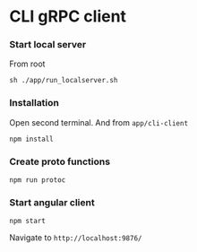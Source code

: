 # CLI gRPC client

### Start local server
From root
```
sh ./app/run_localserver.sh
```

### Installation
Open second terminal. And from `app/cli-client`
```
npm install
```

### Create proto functions
```
npm run protoc
```

### Start angular client
```
npm start
```

Navigate to `http://localhost:9876/`
